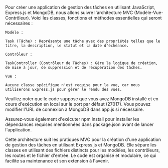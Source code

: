 Pour créer une application de gestion des tâches en utilisant JavaScript, Express.js et MongoDB, nous allons suivre l'architecture MVC (Modèle-Vue-Contrôleur). Voici les classes, fonctions et méthodes essentielles qui seront nécessaires :

    Modèle :

    Task (Tâche) : Représente une tâche avec des propriétés telles que le titre, la description, le statut et la date d'échéance.

    Contrôleur :

    TaskController (Contrôleur de Tâches) : Gère la logique de création, de mise à jour, de suppression et de récupération des tâches.

    Vue :

    Aucune classe spécifique n'est requise pour la vue, car nous utiliserons Express.js pour gérer le rendu des vues.

Veuillez noter que le code suppose que vous avez MongoDB installé et en cours d'exécution en local sur le port par défaut (27017). Vous pouvez modifier l'URL de connexion à MongoDB dans app.js si nécessaire.

Assurez-vous également d'exécuter npm install pour installer les dépendances requises mentionnées dans package.json avant de lancer l'application.

Cette architecture suit les pratiques MVC pour la création d'une application de gestion des tâches en utilisant Express.js et MongoDB. Elle sépare les classes en utilisant des fichiers distincts pour les modèles, les contrôleurs, les routes et le fichier d'entrée. Le code est organisé et modulaire, ce qui facilite sa maintenance et son extension à l'avenir.
